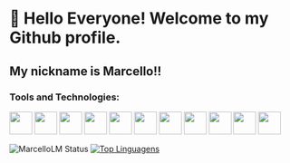 # 👋 Hello Everyone! Welcome to my Github profile.
## My nickname is Marcello!!

### Tools and Technologies:



<img src="https://cdn.jsdelivr.net/gh/devicons/devicon/icons/r/r-original.svg" width="40" height="40"/> <img src="https://cdn.jsdelivr.net/gh/devicons/devicon/icons/flask/flask-original.svg" width="40" height="40"/> <img src="https://cdn.jsdelivr.net/gh/devicons/devicon/icons/mongodb/mongodb-original-wordmark.svg" width="40" height="40"/> <img src="https://cdn.jsdelivr.net/gh/devicons/devicon/icons/tensorflow/tensorflow-original.svg" width="40" height="40"/> <img src="https://cdn.jsdelivr.net/gh/devicons/devicon/icons/git/git-original.svg" width="40" height="40"/> <img src="https://cdn.jsdelivr.net/gh/devicons/devicon/icons/pandas/pandas-original-wordmark.svg" width="40" height="40"/> <img src="https://cdn.jsdelivr.net/gh/devicons/devicon/icons/numpy/numpy-original.svg" width="40" height="40"/> <img src="https://cdn.jsdelivr.net/gh/devicons/devicon/icons/html5/html5-original.svg" width="40" height="40"/> <img src="https://cdn.jsdelivr.net/gh/devicons/devicon/icons/css3/css3-original.svg" width="40" height="40"/> <img src="https://cdn.jsdelivr.net/gh/devicons/devicon/icons/docker/docker-original.svg" width="40" height="40"/> <img src="https://cdn.jsdelivr.net/gh/devicons/devicon/icons/terraform/terraform-original.svg" width="40" height="40"/>

![MarcelloLM Status](https://github-readme-stats.vercel.app/api?username=MarcelloLM&show_icons=true&title_color=AE6DB1&icon_color=076EC8&text_color=99FFDC&bg_color=193549)
[![Top Linguagens](https://github-readme-stats.vercel.app/api/top-langs/?username=MarcelloLM&layout=compact&title_color=AE6DB1&icon_color=076EC8&text_color=99FFDC&bg_color=193549)](https://github.com/anuraghazra/github-readme-stats)


</div>
